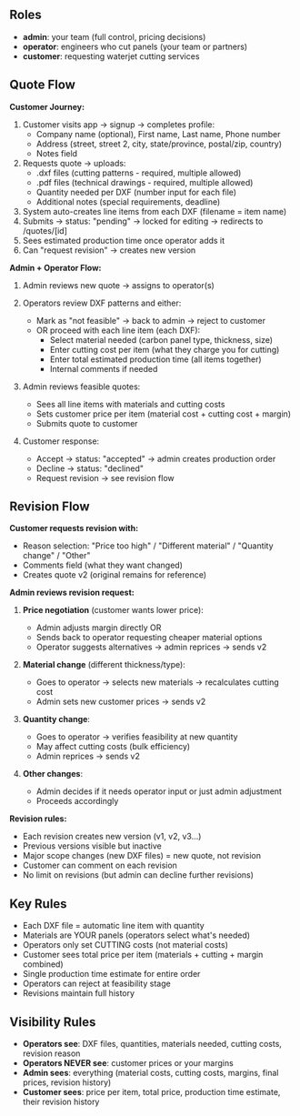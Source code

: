 ## Roles
- **admin**: your team (full control, pricing decisions)
- **operator**: engineers who cut panels (your team or partners)
- **customer**: requesting waterjet cutting services

## Quote Flow

**Customer Journey:**
1. Customer visits app → signup → completes profile:
   - Company name (optional), First name, Last name, Phone number
   - Address (street, street 2, city, state/province, postal/zip, country)
   - Notes field
2. Requests quote → uploads:
   - .dxf files (cutting patterns - required, multiple allowed)
   - .pdf files (technical drawings - required, multiple allowed)
   - Quantity needed per DXF (number input for each file)
   - Additional notes (special requirements, deadline)
3. System auto-creates line items from each DXF (filename = item name)
4. Submits → status: "pending" → locked for editing → redirects to /quotes/[id]
5. Sees estimated production time once operator adds it
6. Can "request revision" → creates new version

**Admin + Operator Flow:**
1. Admin reviews new quote → assigns to operator(s)

2. Operators review DXF patterns and either:
   - Mark as "not feasible" → back to admin → reject to customer
   - OR proceed with each line item (each DXF):
     * Select material needed (carbon panel type, thickness, size)
     * Enter cutting cost per item (what they charge you for cutting)
     * Enter total estimated production time (all items together)
     * Internal comments if needed

3. Admin reviews feasible quotes:
   - Sees all line items with materials and cutting costs
   - Sets customer price per item (material cost + cutting cost + margin)
   - Submits quote to customer

4. Customer response:
   - Accept → status: "accepted" → admin creates production order
   - Decline → status: "declined"
   - Request revision → see revision flow

## Revision Flow

**Customer requests revision with:**
- Reason selection: "Price too high" / "Different material" / "Quantity change" / "Other"
- Comments field (what they want changed)
- Creates quote v2 (original remains for reference)

**Admin reviews revision request:**

1. **Price negotiation** (customer wants lower price):
   - Admin adjusts margin directly OR
   - Sends back to operator requesting cheaper material options
   - Operator suggests alternatives → admin reprices → sends v2

2. **Material change** (different thickness/type):
   - Goes to operator → selects new materials → recalculates cutting cost
   - Admin sets new customer prices → sends v2

3. **Quantity change**:
   - Goes to operator → verifies feasibility at new quantity
   - May affect cutting costs (bulk efficiency)
   - Admin reprices → sends v2

4. **Other changes**:
   - Admin decides if it needs operator input or just admin adjustment
   - Proceeds accordingly

**Revision rules:**
- Each revision creates new version (v1, v2, v3...)
- Previous versions visible but inactive
- Major scope changes (new DXF files) = new quote, not revision
- Customer can comment on each revision
- No limit on revisions (but admin can decline further revisions)

## Key Rules
- Each DXF file = automatic line item with quantity
- Materials are YOUR panels (operators select what's needed)
- Operators only set CUTTING costs (not material costs)
- Customer sees total price per item (materials + cutting + margin combined)
- Single production time estimate for entire order
- Operators can reject at feasibility stage
- Revisions maintain full history

## Visibility Rules
- **Operators see**: DXF files, quantities, materials needed, cutting costs, revision reason
- **Operators NEVER see**: customer prices or your margins
- **Admin sees**: everything (material costs, cutting costs, margins, final prices, revision history)
- **Customer sees**: price per item, total price, production time estimate, their revision history